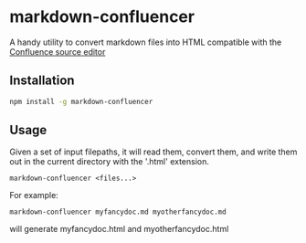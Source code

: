 # markdown-confluencer

A handy utility to convert markdown files into HTML compatible with the
[Confluence source editor](https://marketplace.atlassian.com/apps/1210722/confluence-source-editor)

## Installation
```bash
npm install -g markdown-confluencer
```

## Usage
Given a set of input filepaths, it will read them, convert them, and write them
out in the current directory with the '.html' extension.
```
markdown-confluencer <files...>
```

For example:
```
markdown-confluencer myfancydoc.md myotherfancydoc.md
```
will generate myfancydoc.html and myotherfancydoc.html
